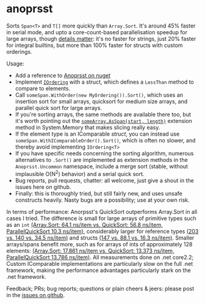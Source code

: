 # anoprsst
Sorts `Span<T>` and `T[]` more quickly than `Array.Sort`. It's around 45% faster in serial mode, and upto a core-count-based parallelisation speedup for large arrays, though [details matter](https://github.com/EamonNerbonne/anoprsst/blob/253f97e1d6d1e666dfdf6fb613c41573af19cdc1/results-1.1-netcore2.2.txt): it's no faster for strings, just 20% faster for integral builtins, but more than 100% faster for structs with custom orderings.

Usage:  

 - Add a reference to [Anoprsst on nuget](https://www.nuget.org/packages/Anoprsst/)
 - Implement [`IOrdering`](https://github.com/EamonNerbonne/anoprsst/blob/51e9b4e065ac1ae1cdea88a0c95f3b21ceb69284/src/Anoprsst/OrderedAlgorithms.cs#L8)
with a struct, which defines a `LessThan` method to compare to elements.
 - Call `someSpan.WithOrder(new MyOrdering()).Sort()`, which uses an insertion sort for small arrays, quicksort for medium size arrays, and parallel quick sort for large arrays.
 - If you're sorting arrays, the same methods are available there too, but it's worth pointing out the [`someArray.AsSpan(start, length)`](https://docs.microsoft.com/en-gb/dotnet/api/system.memoryextensions.asspan) extension method in System.Memory that makes
   slicing really easy.
 - If the element type is an IComparable *struct*, you can instead use `someSpan.WithIComparableOrder().Sort()`, which is often no slower, and thereby avoid implementing `IOrdering<T>`
 - If you have specific needs concerning the sorting algorithm, numerous alternatives to `.Sort()` are implemented as extension 
   methods in the `Anoprsst.Uncommon` namespace, include a merge sort (stable, without implausible O(N<sup>2</sup>) behavior) and a serial quick sort.
 - Bug reports, pull requests, chatter: all welcome, just give a shout in the issues here on github.
 - Finally: this is thoroughly tried, but still fairly new, and uses unsafe constructs heavily. Nasty bugs are a possibility; use at your own risk.
 
 
In terms of performance: Anorpsst's QuickSort outperforms Array.Sort in all cases I tried.  The difference is small for large arrays of primitive types such as an `int` [(Array.Sort: 64.1 ns/item vs. QuickSort: 56.8 ns/item, ParallelQuickSort 10.3 ns/item)](https://github.com/EamonNerbonne/anoprsst/blob/078a501558a72c1ee6936aec7a98719d437c1f44/results-1.0-netcore2.2.txt#L936), considerably larger for reference types [(203 vs. 140 vs. 34.5 ns/item)](https://github.com/EamonNerbonne/anoprsst/blob/078a501558a72c1ee6936aec7a98719d437c1f44/results-1.0-netcore2.2.txt#L1044) and structs [(147 vs. 88.1 vs. 16.3 ns/item)](https://github.com/EamonNerbonne/anoprsst/blob/078a501558a72c1ee6936aec7a98719d437c1f44/results-1.0-netcore2.2.txt#L1032).  Smaller arrays/spans benefit more, such as for arrays of ints of approximately 128 elements: [(Array.Sort: 17.861 ns/item vs. QuickSort: 13.373 ns/item, ParallelQuickSort 13.786 ns/item)](https://github.com/EamonNerbonne/anoprsst/blob/078a501558a72c1ee6936aec7a98719d437c1f44/results-1.0-netcore2.2.txt#L138).  All measurements done on .net core2.2; Custom IComparable implementations are particularly slow on the full .net framework, making the performance advantages particularly stark on the .net framework.

Feedback; PRs; bug reports; questions or plain cheers & jeers: please post in the [issues on github](https://github.com/EamonNerbonne/anoprsst/issues).
